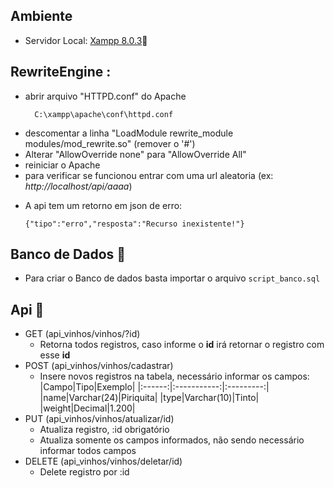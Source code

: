 ## Ambiente
  - Servidor Local: [Xampp 8.0.3](https://www.apachefriends.org/pt_br/download.html)🔗

## RewriteEngine :
   - abrir arquivo "HTTPD.conf" do Apache 
        ```
          C:\xampp\apache\conf\httpd.conf
        ```
   - descomentar a linha "LoadModule rewrite_module modules/mod_rewrite.so" (remover o '#')
   - Alterar "AllowOverride none" para "AllowOverride All"
   - reiniciar o Apache
   - para verificar se funcionou entrar com uma url aleatoria (ex: *http://localhost/api/aaaa*)
    
   * A api tem um retorno em json de erro: 
        ```
        {"tipo":"erro","resposta":"Recurso inexistente!"}
        ```

## Banco de Dados 🏦
   - Para criar o Banco de dados basta importar o arquivo 
        ``` script_banco.sql ```

## Api 👾
   - GET (api_vinhos/vinhos/?id)
       - Retorna todos registros, caso informe o **id** irá retornar o registro com esse **id**
   - POST (api_vinhos/vinhos/cadastrar)
       - Insere novos registros na tabela, necessário informar os campos:
            |Campo|Tipo|Exemplo|
            |:------:|:-----------:|:---------:|
            |name|Varchar(24)|Piriquita|
            |type|Varchar(10)|Tinto|
            |weight|Decimal|1.200|
   - PUT (api_vinhos/vinhos/atualizar/id)
        - Atualiza registro, :id obrigatório
        - Atualiza somente os campos informados, não sendo necessário informar todos campos
   - DELETE (api_vinhos/vinhos/deletar/id)
        - Delete registro por :id
